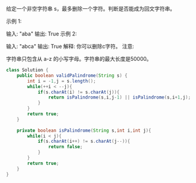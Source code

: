 给定一个非空字符串 s，最多删除一个字符。判断是否能成为回文字符串。

示例 1:

输入: "aba"
输出: True
示例 2:

输入: "abca"
输出: True
解释: 你可以删除c字符。
注意:

字符串只包含从 a-z 的小写字母。字符串的最大长度是50000。

```java
class Solution {
    public boolean validPalindrome(String s) {
        int i = -1,j = s.length();
        while(++i < --j){
            if(s.charAt(i) != s.charAt(j)){
                return isPalindrome(s,i,j-1) || isPalindrome(s,i+1,j);
            }
        }
        return true;
    }
    
    private boolean isPalindrome(String s,int i,int j){
        while(i < j){
            if(s.charAt(i++) != s.charAt(j--)){
                return false;
            }
        }
        return true;
    }
}
```
